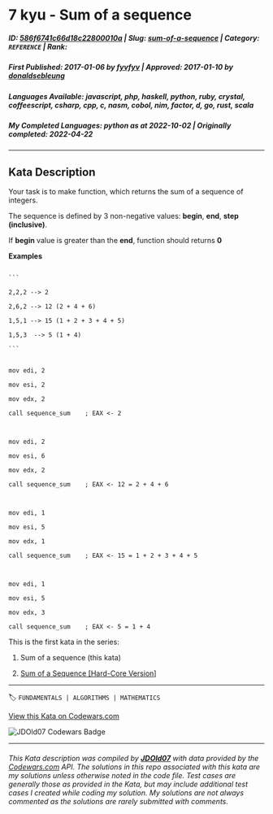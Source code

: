 # 7 kyu - Sum of a sequence

##### **ID**: [586f6741c66d18c22800010a](https://www.codewars.com/kata/586f6741c66d18c22800010a) | **Slug**: [sum-of-a-sequence](https://www.codewars.com/kata/586f6741c66d18c22800010a) | **Category**: `REFERENCE` | **Rank**: <span style="color:white">7 kyu</span>

##### **First Published**: 2017-01-06 ***by*** [fyvfyv](https://www.codewars.com/users/fyvfyv) | **Approved**: 2017-01-10 ***by*** [donaldsebleung](https://www.codewars.com/users/donaldsebleung)

##### **Languages Available**: javascript, php, haskell, python, ruby, crystal, coffeescript, csharp, cpp, c, nasm, cobol, nim, factor, d, go, rust, scala

##### **My Completed Languages**: python ***as at*** 2022-10-02 | **Originally completed**: 2022-04-22

---

## Kata Description


Your task is to make function, which returns the sum of a sequence of integers.



The sequence is defined by 3 non-negative values: **begin**, **end**, **step (inclusive)**.



If **begin** value is greater than the **end**, function should returns **0**



**Examples**



~~~if-not:nasm

```

2,2,2 --> 2

2,6,2 --> 12 (2 + 4 + 6)

1,5,1 --> 15 (1 + 2 + 3 + 4 + 5)

1,5,3  --> 5 (1 + 4)

```

~~~



```if:nasm

mov edi, 2

mov esi, 2

mov edx, 2

call sequence_sum    ; EAX <- 2



mov edi, 2

mov esi, 6

mov edx, 2

call sequence_sum    ; EAX <- 12 = 2 + 4 + 6



mov edi, 1

mov esi, 5

mov edx, 1

call sequence_sum    ; EAX <- 15 = 1 + 2 + 3 + 4 + 5



mov edi, 1

mov esi, 5

mov edx, 3

call sequence_sum    ; EAX <- 5 = 1 + 4

```



This is the first kata in the series:



1) Sum of a sequence (this kata)  

2) [Sum of a Sequence [Hard-Core Version]](https://www.codewars.com/kata/sum-of-a-sequence-hard-core-version/javascript)



---


🏷 `FUNDAMENTALS | ALGORITHMS | MATHEMATICS`


[View this Kata on Codewars.com](https://www.codewars.com/kata/586f6741c66d18c22800010a)

![](https://www.codewars.com/users/jdold07/badges/large "JDOld07 Codewars Badge")

---

###### *This Kata description was compiled by [**JDOld07**](https://tpstech.dev) with data provided by the [Codewars.com](https://www.codewars.com) API.  The solutions in this repo associated with this kata are my solutions unless otherwise noted in the code file.  Test cases are generally those as provided in the Kata, but may include additional test cases I created while coding my solution.  My solutions are not always commented as the solutions are rarely submitted with comments.*

